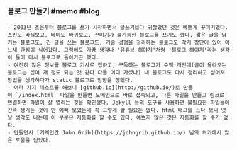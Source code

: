 ### 블로그 만들기 #memo #blog
	- 2003년 즈음부터 블로그를 쓰기 시작하면서 글쓰기보다 귀찮았던 것은 예쁘게 꾸미기였다. 스킨도 바꿔보고, 테마도 바꿔보고, 꾸미기가 불가능한 블로그를 쓰기도 했다. 짧은 글을 남기는 블로그도, 긴 글을 쓰는 블로그도, 기술 경험을 정리하는 블로그도 각기 장단이 있어 어느새 관심이 식어갔다. 그럼에도 가끔 생각나 '유튜브 해야지'처럼 '블로그 해야지'라는 생각이 들어 다시 블로그로 돌아가곤 했다.
	- 여전히 많은 정보를 블로그 기사로 접하고, 구독하는 블로그가 수백 개인데(글이 올라오는 블로그는 십여 개 정도 되는 것 같다 다들 어디 가셨나) 내 블로그도 다시 정리하고 싶어져 방법을 생각하다가 static 블로그로 방향을 정했다.
	- 여러 가지 테스트를 해보니 [github.io](http://github.io/)로 만들어 `/index.html` 파일을 만들면 도메인으로 바로 접속되고, 다른 파일을 만들고 링크로 연결하면 파일이 잘 열리는 것을 확인했다. Jekyll 등의 도구를 사용하면 불필요한 파일들이 잔뜩 생기는 것이 안 예뻐 보였는데 꼭 그렇게 할 필요는 없다. html 태그를 쓰다 보니 옛날 생각도 나는데 이 부분은 자동화를 할 수도 있다. 예쁘지 않은 것은 자동화를 할 수가 없다.
	- 만들면서 [기계인간 John Grib](https://johngrib.github.io/) 님의 위키에서 많은 도움을 얻었다.